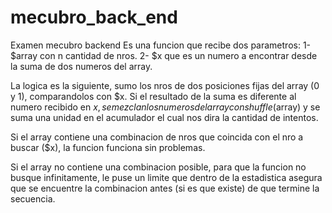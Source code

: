 # mecubro_back_end
Examen mecubro backend
Es una funcion que recibe dos parametros: 1- $array con n cantidad de nros. 2- $x que es un numero a encontrar desde la suma de dos numeros del array.

La logica es la siguiente, sumo los nros de dos posiciones fijas del array (0 y 1), comparandolos con $x. Si el resultado de la suma es diferente al numero recibido en $x, se mezclan los numeros del array con shuffle($array) y se suma una unidad en el acumulador el cual nos dira la cantidad de intentos.

Si el array contiene una combinacion de nros que coincida con el nro a buscar ($x), la funcion funciona sin problemas.

Si el array no contiene una combinacion posible, para que la funcion no busque infinitamente, le puse un limite que dentro de la estadistica asegura que se encuentre la combinacion antes (si es que existe) de que termine la secuencia.
